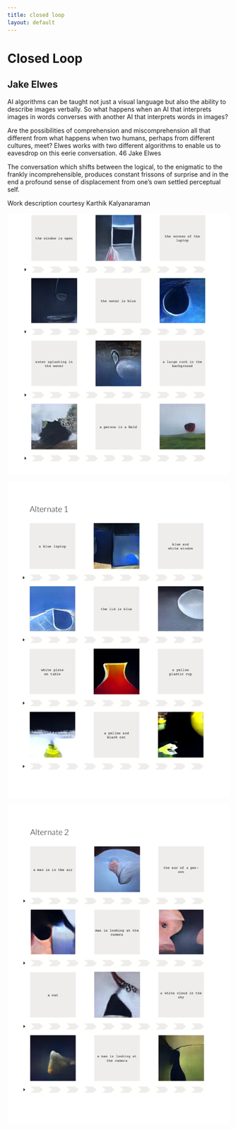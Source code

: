 ```yaml
---
title: closed loop
layout: default
---
```


# Closed Loop
## Jake Elwes

AI algorithms can be taught not just a visual language but also the ability to describe images verbally. So what happens when an AI that interprets images in words converses with another AI that interprets words in images? 

Are the possibilities of comprehension and miscomprehension all that different from what happens when two humans, perhaps from different cultures, meet? Elwes works with two different algorithms to enable us to eavesdrop on this eerie conversation. 46 Jake Elwes

The conversation which shifts between the logical, to the enigmatic to the frankly incomprehensible, produces constant frissons of surprise and in the end a profound sense of displacement from one’s own settled perceptual self. 

Work description courtesy Karthik Kalyanaraman

![](Images/10_ClosedLoop/10_ClosedLopp_Image1.png)

![](Images/10_ClosedLoop/10_ClosedLoop_Image2.png)

![](Images/10_ClosedLoop/10_ClosedLoop_Image3.png)
